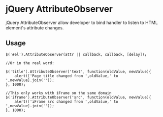 # jQuery AttributeObserver

jQuery AttributeObserver allow developer to bind handler to listen to HTML element's attribute changes.

## Usage
	
	$('#el').AttributeObserver(attr || callback, callback, [delay]);
	
	//Or in the real word:
	
	$('title').AttributeObserver('text', function(oldValue, newValue){
		alert(['Page title changed from ',oldValue,' to ',newValue].join(''));
	}, 1000);
	
	//This only works with iFrame on the same domain
	$('iframe').AttributeObserver('src', function(oldValue, newValue){
		alert(['iFrame src changed from ',oldValue,' to ',newValue].join(''));
	}, 1000);